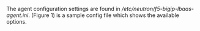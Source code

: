 The agent configuration settings are found in */etc/neutron/f5-bigip-lbaas-agent.ini*. \(Figure 1\) is a sample config file which shows the available options.

